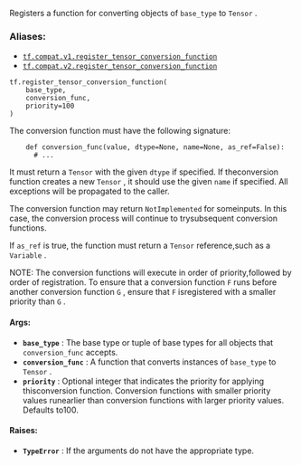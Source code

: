 
Registers a function for converting objects of  `base_type`  to  `Tensor` .


### Aliases:
- [ `tf.compat.v1.register_tensor_conversion_function` ](/api_docs/python/tf/register_tensor_conversion_function)
- [ `tf.compat.v2.register_tensor_conversion_function` ](/api_docs/python/tf/register_tensor_conversion_function)


```
tf.register_tensor_conversion_function(
    base_type,
    conversion_func,
    priority=100
)

```


The conversion function must have the following signature:


```
    def conversion_func(value, dtype=None, name=None, as_ref=False):
      # ...

```


It must return a  `Tensor`  with the given  `dtype`  if specified. If theconversion function creates a new  `Tensor` , it should use the given `name`  if specified. All exceptions will be propagated to the caller.

The conversion function may return  `NotImplemented`  for someinputs. In this case, the conversion process will continue to trysubsequent conversion functions.

If  `as_ref`  is true, the function must return a  `Tensor`  reference,such as a  `Variable` .

NOTE: The conversion functions will execute in order of priority,followed by order of registration. To ensure that a conversion function `F`  runs before another conversion function  `G` , ensure that  `F`  isregistered with a smaller priority than  `G` .


#### Args:
- **`base_type`** : The base type or tuple of base types for all objects that `conversion_func`  accepts.
- **`conversion_func`** : A function that converts instances of  `base_type`  to `Tensor` .
- **`priority`** : Optional integer that indicates the priority for applying thisconversion function. Conversion functions with smaller priority values runearlier than conversion functions with larger priority values. Defaults to100.


#### Raises:
- **`TypeError`** : If the arguments do not have the appropriate type.
